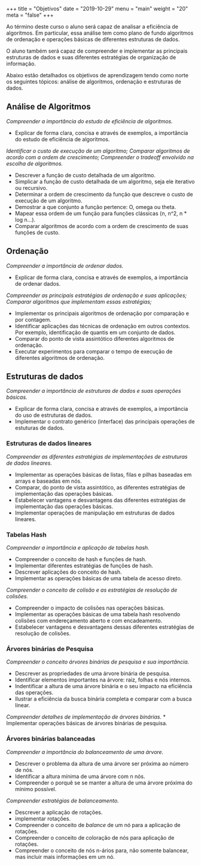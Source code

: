 +++
title = "Objetivos"
date = "2019-10-29"
menu = "main"
weight = "20"
meta = "false"
+++

Ao término deste curso o aluno será capaz de analisar a eficiência de algoritmos. Em particular, essa análise tem como plano de fundo algoritmos de ordenação e operações básicas de diferentes estruturas de dados. 

O aluno também será capaz de compreender e implementar as principais estruturas de dados e suas diferentes estratégias de organização de informação. 

Abaixo estão detalhados os objetivos de aprendizagem tendo como norte os seguintes tópicos: análise de algoritmos, ordenação e estruturas de dados.


## Análise de Algoritmos

*Compreender a importância do estudo de eficiência de algoritmos.*

* Explicar de forma clara, concisa e através de exemplos, a importância do estudo de eficiência de algoritmos.

*Identificar o custo de execução de um algoritmo; Comparar algoritmos de acordo com a ordem de crescimento; Compreender o tradeoff envolvido na escolha de algoritmos.*

* Descrever a função de custo detalhada de um algoritmo.
* Simplicar a função de custo detalhada de um algoritmo, seja ele iterativo ou recursivo.
* Determinar a ordem de crescimento da função que descreve o custo de execução de um algoritmo.
* Demostrar a que conjunto a função pertence: O, omega ou theta.
* Mapear essa ordem de um função para funções clássicas (n, n^2, n * log n...).
* Comparar algoritmos de acordo com a ordem de crescimento de suas funções de custo.

## Ordenação

*Compreender a importância de ordenar dados.*

* Explicar de forma clara, concisa e através de exemplos, a importância
	  de ordenar dados.

*Compreender as principais estratégias de ordenação e suas aplicações; Comparar algoritmos que implementam essas estratégias;* 

* Implementar os principais algoritmos de ordenação por comparação e por contagem.
* Identificar aplicações das técnicas de ordenação em outros contextos. Por exemplo, identificação de quantis em um conjunto de dados.
* Comparar do ponto de vista assintótico diferentes algoritmos de ordenação.
* Executar experimentos para comparar o tempo de execução de diferentes algoritmos de ordenação. 

## Estruturas de dados

*Compreender a importância de estruturas de dados e suas operações básicas.*

* Explicar de forma clara, concisa e através de exemplos, a importância do uso de estruturas de dados.
* Implementar o contrato genérico (interface) das principais operações de estuturas de dados.

### Estruturas de dados lineares

*Compreender as diferentes estratégias de implementações de estruturas de dados lineares.*

* Implementar as operações básicas de listas, filas e pilhas baseadas em arrays e baseadas em nós.
* Comparar, do ponto de vista assintótico, as diferentes estratégias de implementação das operações básicas.
* Estabelecer vantagens e desvantagens das diferentes estratégias de implementação das operações básicas.
* Implementar operações de manipulação em estruturas de dados lineares.


### Tabelas Hash

*Compreender a importância e aplicação de tabelas hash.*

* Compreender o conceito de hash e funções de hash.
* Implementar diferentes estratégias de funções de hash.
* Descrever aplicações do conceito de hash.
* Implementar as operações básicas de uma tabela de acesso direto.

*Compreender o conceito de colisão e as estratégias de resolução de colisões.*

* Compreender o impacto de colisões nas operações básicas.
* Implementar as operações básicas de uma tabela hash resolvendo colisões com endereçamento aberto e com encadeamento.
* Estabelecer vantagens e desvantagens dessas diferentes estratégias de resolução de colisões.


### Árvores binárias de Pesquisa

*Compreender o conceito árvores binárias de pesquisa e sua importância.*

* Descrever as propriedades de uma árvore binária de pesquisa.
* Identificar elementos importantes na árvore: raiz, folhas e nós internos.
* Indentificar a altura de uma árvore binária e o seu impacto na eficiência das operações.
* Ilustrar a eficiência da busca binária completa e comparar com a busca linear.

*Compreender detalhes de implementação de árvores binárias.*
	* Implementar operações básicas de árvores binárias de pesquisa.

### Árvores binárias balanceadas

*Compreender a importância do balanceamento de uma árvore.*

* Descrever o problema da altura de uma árvore ser próxima ao número de nós.
* Identificar a altura mínima de uma árvore com n nós.
* Compreender o porquê se se manter a altura de uma árvore próxima do mínimo possível.

*Compreender estratégias de balanceamento.*

* Descrever a aplicação de rotações.
* implementar rotações.
* Compreender o conceito de *balance* de um nó para a aplicação de rotações.
* Compreender o conceito de coloração de nós para aplicação de rotações.
* Compreender o conceito de nós n-ários para, não somente balancear, mas incluir mais informações em um nó.